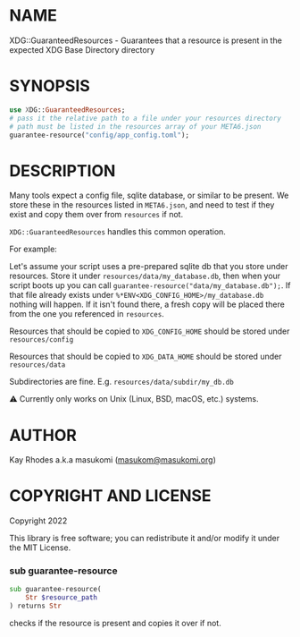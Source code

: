 NAME
====

XDG::GuaranteedResources - Guarantees that a resource is present in the expected XDG Base Directory directory

SYNOPSIS
========

```raku
use XDG::GuaranteedResources;
# pass it the relative path to a file under your resources directory
# path must be listed in the resources array of your META6.json
guarantee-resource("config/app_config.toml");
```

DESCRIPTION
===========

Many tools expect a config file, sqlite database, or similar to be present. We store these in the resources listed in `META6.json`, and need to test if they exist and copy them over from `resources` if not.

`XDG::GuaranteedResources` handles this common operation.

For example:

Let's assume your script uses a pre-prepared sqlite db that you store under resources. Store it under `resources/data/my_database.db`, then when your script boots up you can call `guarantee-resource("data/my_database.db");`. If that file already exists under `%*ENV<XDG_CONFIG_HOME>/my_database.db` nothing will happen. If it isn't found there, a fresh copy will be placed there from the one you referenced in `resources`.

Resources that should be copied to `XDG_CONFIG_HOME` should be stored under `resources/config`

Resources that should be copied to `XDG_DATA_HOME` should be stored under `resources/data`

Subdirectories are fine. E.g. `resources/data/subdir/my_db.db`

⚠ Currently only works on Unix (Linux, BSD, macOS, etc.) systems.

AUTHOR
======

Kay Rhodes a.k.a masukomi (masukom@masukomi.org)

COPYRIGHT AND LICENSE
=====================

Copyright 2022 

This library is free software; you can redistribute it and/or modify it under the MIT License.

### sub guarantee-resource

```raku
sub guarantee-resource(
    Str $resource_path
) returns Str
```

checks if the resource is present and copies it over if not.

